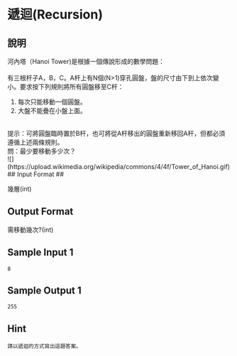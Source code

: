 # 遞迴(<b>Recursion</b>) #

## 說明 ##

河內塔（Hanoi Tower)是根據一個傳說形成的數學問題：<br>
<br>
有三根杆子A，B，C。A杆上有N個(N>1)穿孔圓盤，盤的尺寸由下到上依次變小。要求按下列規則將所有圓盤移至C杆：<br>
1. 每次只能移動一個圓盤。<br>
2. 大盤不能疊在小盤上面。<br>
<br>
提示：可將圓盤臨時置於B杆，也可將從A杆移出的圓盤重新移回A杆，但都必須遵循上述兩條規則。<br>
問：最少要移動多少次？<br>
![](https://upload.wikimedia.org/wikipedia/commons/4/4f/Tower_of_Hanoi.gif)
## Input Format ##

幾層(int)<br>

## Output Format ##

需移動幾次?(int)<br>

## Sample Input 1 ##
```
8

```

## Sample Output 1 ##
```
255
```

## Hint ##

```
請以遞迴的方式寫出這題答案。

```
